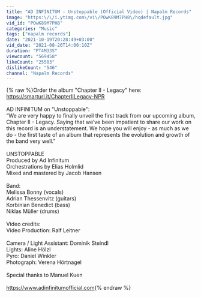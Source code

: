 ```yaml
---
title: "AD INFINITUM - Unstoppable (Official Video) | Napalm Records"
image: "https:\/\/i.ytimg.com\/vi\/POwK89M7PH8\/hqdefault.jpg"
vid_id: "POwK89M7PH8"
categories: "Music"
tags: ["napalm records"]
date: "2021-10-19T20:28:49+03:00"
vid_date: "2021-08-26T14:00:10Z"
duration: "PT4M33S"
viewcount: "569458"
likeCount: "25503"
dislikeCount: "546"
channel: "Napalm Records"
---
```

{% raw %}Order the album &quot;Chapter II - Legacy&quot; here: <a rel="nofollow" target="blank" href="https://smarturl.it/ChapterIILegacy-NPR">https://smarturl.it/ChapterIILegacy-NPR</a><br /><br />AD INFINITUM on &quot;Unstoppable&quot;:<br />“We are very happy to finally unveil the first track from our upcoming album, Chapter II - Legacy. Saying that we’ve been impatient to share our work on this record is an understatement. We hope you will enjoy - as much as we do - the first taste of an album that represents the evolution and growth of the band very well.”<br /><br />UNSTOPPABLE<br />Produced by Ad Infinitum<br />Orchestrations by Elias Holmlid<br />Mixed and mastered by Jacob Hansen<br /><br />Band:<br />Melissa Bonny (vocals)<br />Adrian Thessenvitz (guitars)<br />Korbinian Benedict (bass)<br />Niklas Müller (drums)<br /><br />Video credits:<br />Video Production: Ralf Leitner<br /><br />Camera / Light Assistant: Dominik Steindl<br />Lights: Aline Hölzl <br />Pyro: Daniel Winkler<br />Photograph: Verena Hörtnagel<br /><br />Special thanks to Manuel Kuen<br /><br /><a rel="nofollow" target="blank" href="https://www.adinfinitumofficial.com">https://www.adinfinitumofficial.com</a>{% endraw %}
